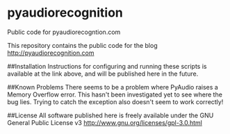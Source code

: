 # pyaudiorecognition
Public code for pyaudiorecogntion.com

This repository contains the public code for the blog http://pyaudiorecognition.com

##Installation
Instructions for configuring and running these scripts is available at the link above, and will be published here in the future.

##Known Problems
There seems to be a problem where PyAudio raises a Memory Overflow error.  This hasn't been investigated yet to see where the bug lies. Trying to catch the exception also doesn't seem to work correctly!

##License
All software published here is freely available under the GNU General Public License v3 http://www.gnu.org/licenses/gpl-3.0.html
